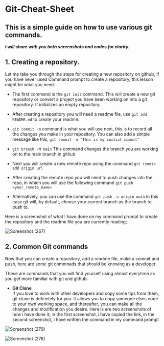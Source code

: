 # Git-Cheat-Sheet

## This is a simple guide on how to use various git commands. 

***I will share with you both screenshots and codes for clarity.***

## 1. **Creating a repository.**

Let me take you through the steps for creating a new repository on github, if you have never used Command prompt to create a repository, this lesson might be what you need.

- The first command is the `git init` command. This will create a new git repository or convert a project you have been working on into a git repository. It initializes an empty repository.

- After creating a repository you will need a readme file, use `git add README.md` to create your readme.

- `git commit -m` command is what you will use next, this is to record all the changes you make in your repository. You can also add a simple message like this, `git commit -m "This is my initial commit" `

- `git branch -M main` This command changes the branch you are working on to the main branch in github

- Next you will create a new remote repo using the command `git remote add origin url`

- After creating the remote repo you will need to push changes into the repo, in which you will use the following command `git push <your_remote_name>`

- Alternatively, you can use the command `git push -u origin main` in this case git will, by default, choose your current branch as the branch to push to.

Here is a screenshot of what I have done on my command prompt to create the repository and the readme file you are currently reading;

![Screenshot (267)](https://user-images.githubusercontent.com/58620711/154179425-1d4e88ac-f844-4de5-8040-e9006e987e25.png)


##  2. **Common Git commands**

Now that you can create a repository, add a readme file, make a commit and push, here are some git commnads that should be knowing as a developer.

These are commands that you will find yourself using almost everytime as you get more familiar with git and github.

- **Git Clone**   
If you love to work with other developers and copy some tips from them, git clone is definetely for you. It allows you to copy someone elses code to your own working space, and thereafter, you can make all the changes and modification you desire. Here is are two screenshots of how i have done it; in the first screenshot, i have copied the link, in the second screenshot, I have written the command in my command prompt


![Screenshot (279)](https://user-images.githubusercontent.com/58620711/154206843-dde98044-535f-48cd-903b-e882c0913364.png)


![Screenshot (276)](https://user-images.githubusercontent.com/58620711/154206907-d021a26c-3c1a-4cb6-8c50-a75916f36cf4.png)
